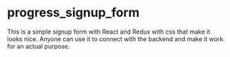 # progress_signup_form

This is a simple signup form with React and Redux with css that make it looks nice.
Anyone can use it to connect with the backend and make it work for an actual purpose.